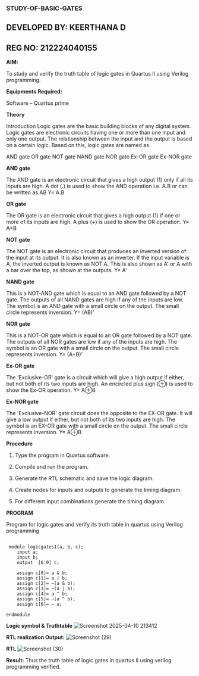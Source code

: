 ### STUDY-OF-BASIC-GATES
## DEVELOPED BY: KEERTHANA D
## REG NO: 212224040155

**AIM:** 

 To study and verify the truth table of logic gates in Quartus II using Verilog programming.

**Equipments Required:**

 Software – Quartus prime 

**Theory**

 Introduction Logic gates are the basic building blocks of any digital system. Logic gates are electronic circuits having one or more than one input and only one output. The relationship between the input and 
 the output is based on a certain logic. Based on this, logic gates are named as

AND gate OR gate NOT gate NAND gate NOR gate Ex-OR gate Ex-NOR gate

**AND gate**

 The AND gate is an electronic circuit that gives a high output (1) only if all its inputs are high. A dot (.) is used to show the AND operation i.e. A.B or can be written as AB
 Y= A.B

**OR gate** 

 The OR gate is an electronic circuit that gives a high output (1) if one or more of its inputs are high. A plus (+) is used to show the OR operation.
 Y= A+B

**NOT gate**

 The NOT gate is an electronic circuit that produces an inverted version of the input at its output. It is also known as an inverter. If the input variable is A, the inverted output is known as NOT A. This is 
 also shown as A' or A with a bar over the top, as shown at the outputs.
 Y= A'

**NAND gate**

 This is a NOT-AND gate which is equal to an AND gate followed by a NOT gate. The outputs of all NAND gates are high if any of the inputs are low. The symbol is an AND gate with a small circle on the output. The 
 small circle represents inversion.
 Y= (AB)’

**NOR gate**

 This is a NOT-OR gate which is equal to an OR gate followed by a NOT gate. The outputs of all NOR gates are low if any of the inputs are high. The symbol is an OR gate with a small circle on the output. The 
 small circle represents inversion.
 Y= (A+B)’

**Ex-OR gate**

 The 'Exclusive-OR' gate is a circuit which will give a high output if either, but not both of its two inputs are high. An encircled plus sign (⊕) is used to show the Ex-OR operation.
 Y= A⊕B

**Ex-NOR gate**

 The 'Exclusive-NOR' gate circuit does the opposite to the EX-OR gate. It will give a low output if either, but not both of its two inputs are high. The symbol is an EX-OR gate with a small circle on the output. 
 The small circle represents inversion.
 Y= A⊕B

**Procedure** 

1.	Type the program in Quartus software.

2.	Compile and run the program.

3.	Generate the RTL schematic and save the logic diagram.

4.	Create nodes for inputs and outputs to generate the timing diagram.

5.	For different input combinations generate the timing diagram.


**PROGRAM**

Program for logic gates and verify its truth table in quartus using Verilog programming
```
 
 module logicgates1(a, b, c);
    input a;
    input b;
    output  [6:0] c;

	assign c[0]= a & b;
	assign c[1]= a | b;
	assign c[2]= ~(a & b);
	assign c[3]= ~(a | b);
	assign c[4]= a ^ b;
	assign c[5]= ~(a ^ b);
	assign c[6]= ~ a;

endmodule

```

 
**Logic symbol & Truthtable**
![Screenshot 2025-04-10 213412](https://github.com/user-attachments/assets/a25cc38e-842b-4b54-8843-b4bffacfcf2e)

**RTL realization Output:** 
![Screenshot (29)](https://github.com/user-attachments/assets/c6c02225-ecc2-4bb9-8432-ed0875923a57)


**RTL**
![Screenshot (30)](https://github.com/user-attachments/assets/546ef5b9-31aa-421a-a8a4-e08d35125c3d)


**Result:**
    Thus the truth table of logic gates in quartus II using verilog programming verified.

